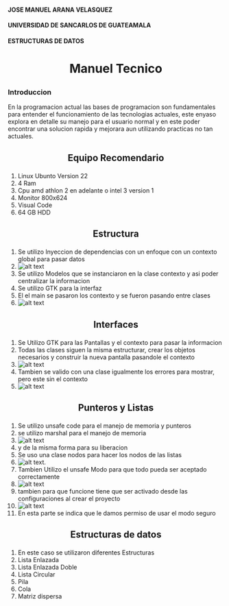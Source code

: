 #### JOSE MANUEL ARANA VELASQUEZ
#### UNIVERSIDAD DE SANCARLOS DE GUATEAMALA
#### ESTRUCTURAS DE DATOS 


# <p style="text-align:center;">Manuel Tecnico</p>

### Introduccion
En la programacion actual las bases de programacion son fundamentales para entender el funcionamiento de las tecnologias actuales, este enyaso explora en detalle su manejo para el usuario normal y en este poder encontrar una solucion rapida y mejorara aun utilizando practicas no tan actuales.

## <p style="text-align:center;">Equipo Recomendario</p>
1. Linux Ubunto Version 22
2. 4 Ram
3. Cpu amd athlon 2 en adelante o intel 3 version 1
4. Monitor 800x624
5. Visual Code
6. 64 GB HDD

## <p style="text-align:center;">Estructura</p>
1. Se utilizo Inyeccion de dependencias con un enfoque con un contexto global para pasar datos
2. ![alt text](image-11.png)
3. Se utilizo Modelos que se instanciaron en la clase contexto y asi poder centralizar la informacion
4. Se utilizo GTK para la interfaz
5. El el main se pasaron los contexto y se fueron pasando entre clases
6. ![alt text](image-12.png)

## <p style="text-align:center;">Interfaces</p>
1. Se Utilizo GTK para las Pantallas y el contexto para pasar la informacion
2. Todas las clases siguen la misma estructurar, crear los objetos necesarios y construir la nueva pantalla pasandole el contexto 
3. ![alt text](image-13.png)
4. Tambien se valido con una clase igualmente los errores para mostrar, pero este sin el contexto
5. ![alt text](image-14.png)

## <p style="text-align:center;">Punteros y Listas</p>
1. Se utilizo unsafe code para el manejo de memoria y punteros
2. se utilizo marshal para el manejo de memoria
3. ![alt text](image-15.png)
4. y de la misma forma para su liberacion
6. Se uso una clase nodos para hacer los nodos de las listas
7. ![alt text](image-16.png).
8. Tambien Utilizo el unsafe Modo para que todo pueda ser aceptado correctamente 
9. ![alt text](image-17.png)
10. tambien para que funcione tiene que ser activado desde las configuraciones al crear el proyecto
11. ![alt text](image-18.png)
12. En esta parte se indica que le damos permiso de usar el modo seguro

## <p style="text-align:center;">Estructuras de datos</p>
1. En este caso se utilizaron diferentes Estructuras
2. Lista Enlazada
3. Lista Enlazada Doble
4. Lista Circular
5. Pila
6. Cola
7. Matriz dispersa

